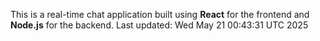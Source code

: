 This is a real-time chat application built using **React** for the frontend and **Node.js** for the backend.
Last updated: Wed May 21 00:43:31 UTC 2025
